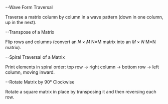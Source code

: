--Wave Form Traversal

Traverse a matrix column by column in a wave pattern (down in one column, up in the next).

--Transpose of a Matrix

Flip rows and columns (convert an 
𝑁
×
𝑀
N×M matrix into an 
𝑀
×
𝑁
M×N matrix).

--Spiral Traversal of a Matrix

Print elements in spiral order: top row → right column → bottom row → left column, moving inward.

--Rotate Matrix by 90° Clockwise

Rotate a square matrix in place by transposing it and then reversing each row.
